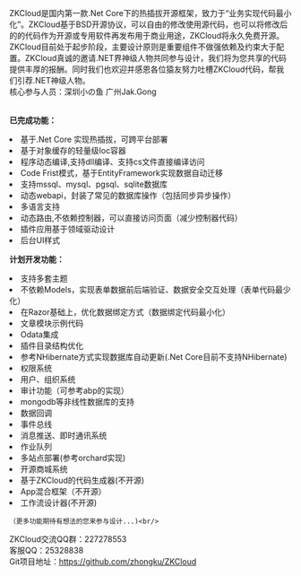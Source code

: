 ZKCloud是国内第一款.Net Core下的热插拔开源框架，致力于“业务实现代码最小化”。ZKCloud基于BSD开源协议，可以自由的修改使用源代码，也可以将修改后的的代码作为开源或专用软件再发布用于商业用途，ZKCloud将永久免费开源。ZKCloud目前处于起步阶段，主要设计原则是重要组件不做强依赖及约束大于配置。ZKCloud真诚的邀请.NET界神级人物共同参与设计，我们将为您共享的代码提供丰厚的报酬。同时我们也欢迎并感恩各位猿友努力吐槽ZKCloud代码，帮我们引荐.NET神级人物。<br/>
核心参与人员：深圳小の鱼 广州Jak.Gong
<br/><br/>

	
<strong>已完成功能：</strong><br/>
	<li>基于.Net Core 实现热插拔，可跨平台部署</li>
	<li>基于对象缓存的轻量级Ioc容器</li>
	<li>程序动态编译,支持dll编译、支持cs文件直接编译访问</li>
	<li>Code Frist模式，基于EntityFramework实现数据自动迁移</li>
	<li>支持mssql、mysql、pgsql、sqlite数据库</li>
	<li>动态webapi，封装了常见的数据库操作（包括同步异步操作）</li>
	<li>多语言支持</li>
	<li>动态路由,不依赖控制器，可以直接访问页面（减少控制器代码）</li>
	<li>插件应用基于领域驱动设计</li>
	<li>后台UI样式</li>

	

<strong>计划开发功能：</strong><br/>
	<li>支持多套主题</li>
	<li>不依赖Models，实现表单数据前后端验证、数据安全交互处理（表单代码最少化）</li>
	<li>在Razor基础上，优化数据绑定方式（数据绑定代码最小化）</li>
	<li>文章模块示例代码</li>
	<li>Odata集成</li>
	<li>插件目录结构优化</li>
	<li>参考NHibernate方式实现数据库自动更新(.Net Core目前不支持NHibernate)</li>
	<li>权限系统</li>
	<li>用户、组织系统</li>
	<li>审计功能（可参考abp的实现）</li>
	<li>mongodb等非线性数据库的支持</li>
	<li>数据回调</li>
	<li>事件总线</li>
	<li>消息推送、即时通讯系统</li>
	<li>作业队列</li>
	<li>多站点部署(参考orchard实现)</li>
	<li>开源商城系统</li>
	<li>基于ZKCloud的代码生成器(不开源)</li>
	<li>App混合框架（不开源）</li>
	<li>工作流设计器(不开源)</li>


	（更多功能期待有想法的您来参与设计...)<br/>


ZKCloud交流QQ群：227278553<br/>
客服QQ：25328838<br/>
Git项目地址：https://github.com/zhongku/ZKCloud <br/>
